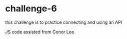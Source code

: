 # challenge-6
this challenge is to practice connecting and using an API 


JS code assisted from Conor Lee
